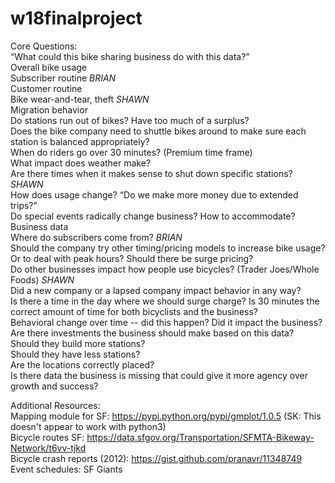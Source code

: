 # w18finalproject

Core Questions: <br/>
“What could this bike sharing business do with this data?” <br/>
Overall bike usage <br/>
Subscriber routine *BRIAN* <br/>
Customer routine <br/>
Bike wear-and-tear, theft *SHAWN* <br/>
Migration behavior <br/>
Do stations run out of bikes? Have too much of a surplus? <br/>
Does the bike company need to shuttle bikes around to make sure each station is balanced appropriately? <br/>
When do riders go over 30 minutes? (Premium time frame) <br/>
What impact does weather make? <br/>
Are there times when it makes sense to shut down specific stations? *SHAWN* <br/>
How does usage change? “Do we make more money due to extended trips?” <br/>
Do special events radically change business? How to accommodate? <br/>
Business data <br/>
Where do subscribers come from? *BRIAN* <br/>
Should the company try other timing/pricing models to increase bike usage? Or to deal with peak hours? Should there be surge pricing? <br/>
Do other businesses impact how people use bicycles? (Trader Joes/Whole Foods) *SHAWN* <br/>
Did a new company or a lapsed company impact behavior in any way? <br/>
Is there a time in the day where we should surge charge? Is 30 minutes the correct amount of time for both bicyclists and the business? <br/>
Behavioral change over time -- did this happen? Did it impact the business? <br/>
Are there investments the business should make based on this data? <br/>
Should they build more stations?  <br/>
Should they have less stations?  <br/>
Are the locations correctly placed? <br/>
Is there data the business is missing that could give it more agency over growth and success? <br/>

Additional Resources: <br/>
Mapping module for SF: https://pypi.python.org/pypi/gmplot/1.0.5 (SK: This doesn't appear to work with python3)<br/>
Bicycle routes SF: https://data.sfgov.org/Transportation/SFMTA-Bikeway-Network/t6vv-tjkd <br/>
Bicycle crash reports (2012): https://gist.github.com/pranavr/11348749 <br/>
Event schedules: SF Giants <br/>

